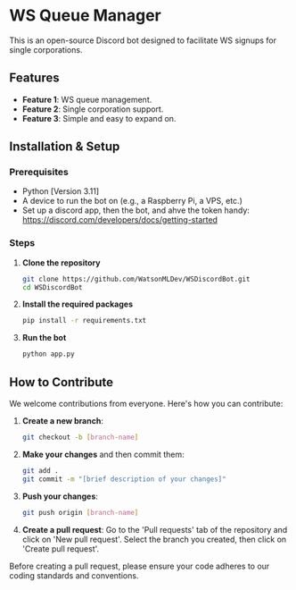 
# WS Queue Manager

This is an open-source Discord bot designed to facilitate WS signups for single corporations.

## Features

- **Feature 1**: WS queue management.
- **Feature 2**: Single corporation support.
- **Feature 3**: Simple and easy to expand on.

## Installation & Setup

### Prerequisites

- Python [Version 3.11]
- A device to run the bot on (e.g., a Raspberry Pi, a VPS, etc.)
- Set up a discord app, then the bot, and ahve the token handy: https://discord.com/developers/docs/getting-started

### Steps

1. **Clone the repository**

   ```bash
   git clone https://github.com/WatsonMLDev/WSDiscordBot.git
   cd WSDiscordBot
   ```

2. **Install the required packages**

   ```bash
   pip install -r requirements.txt
   ```

3. **Run the bot**

   ```bash
   python app.py
   ```

## How to Contribute

We welcome contributions from everyone. Here's how you can contribute:

1. **Create a new branch**: 

   ```bash
   git checkout -b [branch-name]
   ```

2. **Make your changes** and then commit them:

   ```bash
   git add .
   git commit -m "[brief description of your changes]"
   ```

3. **Push your changes**:

   ```bash
   git push origin [branch-name]
   ```

4. **Create a pull request**: Go to the 'Pull requests' tab of the  repository and click on 'New pull request'. Select the branch you created, then click on 'Create pull request'.

Before creating a pull request, please ensure your code adheres to our coding standards and conventions.
